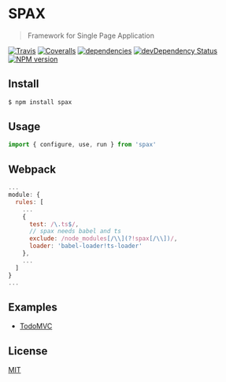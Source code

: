 # SPAX

> Framework for Single Page Application

[![Travis](https://img.shields.io/travis/spax-framework/spax.svg?style=flat-square)](https://travis-ci.org/spax-framework/spax)
[![Coveralls](https://img.shields.io/coveralls/spax-framework/spax.svg?style=flat-square)](https://coveralls.io/github/spax-framework/spax)
[![dependencies](https://david-dm.org/spax-framework/spax.svg?style=flat-square)](https://david-dm.org/spax-framework/spax)
[![devDependency Status](https://david-dm.org/spax-framework/spax/dev-status.svg?style=flat-square)](https://david-dm.org/spax-framework/spax?type=dev)
[![NPM version](https://img.shields.io/npm/v/spax.svg?style=flat-square)](https://npmjs.org/package/spax)

## Install

```bash
$ npm install spax
```
## Usage

```js
import { configure, use, run } from 'spax'
```

## Webpack

```js
...
module: {
  rules: [
    ...
    {
      test: /\.ts$/,
      // spax needs babel and ts
      exclude: /node_modules[/\\](?!spax[/\\])/,
      loader: 'babel-loader!ts-loader'
    },
    ...
  ]
}
...
```

## Examples

- [TodoMVC](examples/todomvc)

## License

[MIT](http://opensource.org/licenses/MIT)
